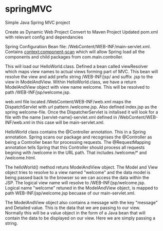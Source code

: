 # springMVC
Simple Java Spring MVC project

Create as Dynamic Web Project
Convert to Maven Project
Updated pom.xml with relevant config and dependancies

Spring Configuration Bean file: /WebContent/WEB-INF/main-servlet.xml. Contains <context:component-scan> which will allow Spring load all the components and child packages from com.main.controller.

This will load our HelloWorld.class. Defined a bean called viewResolver which maps view names to actual views forming part of MVC. This bean will resolve the view and add prefix string /WEB-INF/jsp/ and suffix .jsp to the view in ModelAndView. Within HelloWorld.class, we have a return ModelAndView object with view name welcome. This will be resolved to path /WEB-INF/jsp/welcome.jsp.

web.xml file located /WebContent/WEB-INF/web.xml maps the DispatchServlet with url pattern /welcome.jsp. Also defined index.jsp as the spring welcome-file. Once the DispatcherServlet is initalised it will look for a file with the name [servlet-name]-servlet.xml defined in /WebContent/WEB-INF/web.xml in this case will be main-servlet.xml.

HelloWorld class contains the @Controller annotation. This in a Spring annotation. Spring scans our package and recognises the @Controller as being a Controller bean for processing requests. The @RequestMapping annotation tells Spring that this Controller should process all requests begning with /welcome in the URL path. That includes /welcome/* and /welcome.html.

The helloWorld() method retuns ModelAndView object. The Model and View object tries to resolve to a view named "welcome" and the data model is being passed back to the browser so we can access the data within the JSP. The logical view name will resolve to /WEB-INF/jsp/welcome.jsp. Logical name "welcome" retuned in the ModelAndView object, is mapped to path WEB-INF/jsp/welcome.jsp becuase of our main-servlet.xml.

The ModelAndView object also contains a message with the key "message" and Detailed value. This is the data that we are passing to our view. Normally this will be a value object in the form of a Java bean that will contain the data to be displayed on our view. Here we are simply passing a string.